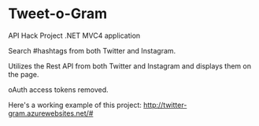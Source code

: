 Tweet-o-Gram
============

API Hack Project .NET MVC4 application

Search #hashtags from both Twitter and Instagram. 

Utilizes the Rest API from both Twitter and Instagram and displays them on the page. 

oAuth access tokens removed.

Here's a working example of this project: http://twitter-gram.azurewebsites.net/#

